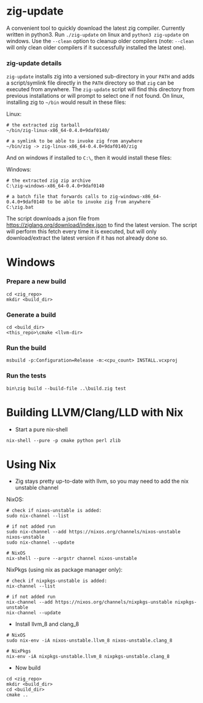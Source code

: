 # zig-update

A convenient tool to quickly download the latest zig compiler.  Currently written in python3.  Run `./zig-update` on linux and `python3 zig-update` on windows.  Use the `--clean` option to cleanup older compilers (note: `--clean` will only clean older compilers if it successfully installed the latest one).

### zig-update details

`zig-update` installs zig into a versioned sub-directory in your `PATH` and adds a script/symlink file directly in the `PATH` directory so that `zig` can be executed from anywhere.  The `zig-update` script will find this directory from previous installations or will prompt to select one if not found.  On linux, installing zig to `~/bin` would result in these files:

Linux:
```
# the extracted zig tarball
~/bin/zig-linux-x86_64-0.4.0+9daf0140/

# a symlink to be able to invoke zig from anywhere
~/bin/zig -> zig-linux-x86_64-0.4.0+9daf0140/zig
```

And on windows if installed to `C:\`, then it would install these files:

Windows:
```
# the extracted zig zip archive
C:\zig-windows-x86_64-0.4.0+9daf0140

# a batch file that forwards calls to zig-windows-x86_64-0.4.0+9daf0140 to be able to invoke zig from anywhere
C:\zig.bat
```

The script downloads a json file from https://ziglang.org/download/index.json to find the latest version.  The script will perform this fetch every time it is executed, but will only download/extract the latest version if it has not already done so.

# Windows

### Prepare a new build

```
cd <zig_repo>
mkdir <build_dir>
```

### Generate a build
```
cd <build_dir>
<this_repo>\cmake <llvm-dir>
```

### Run the build
```
msbuild -p:Configuration=Release -m:<cpu_count> INSTALL.vcxproj
```

### Run the tests
```
bin\zig build --build-file ..\build.zig test
```

# Building LLVM/Clang/LLD with Nix

* Start a pure nix-shell
```
nix-shell --pure -p cmake python perl zlib
```

# Using Nix

* Zig stays pretty up-to-date with llvm, so you may need to add the nix unstable channel

NixOS:
```
# check if nixos-unstable is added:
sudo nix-channel --list

# if not added run
sudo nix-channel --add https://nixos.org/channels/nixos-unstable nixos-unstable
sudo nix-channel --update
```

```
# NixOS
nix-shell --pure --argstr channel nixos-unstable
```


NixPkgs (using nix as package manager only):
```
# check if nixpkgs-unstable is added:
nix-channel --list

# if not added run
nix-channel --add https://nixos.org/channels/nixpkgs-unstable nixpkgs-unstable
nix-channel --update
```


* Install llvm_8 and clang_8

```
# NixOS
sudo nix-env -iA nixos-unstable.llvm_8 nixos-unstable.clang_8

# NixPkgs
nix-env -iA nixpkgs-unstable.llvm_8 nixpkgs-unstable.clang_8
```

* Now build
```
cd <zig_repo>
mkdir <build_dir>
cd <build_dir>
cmake ..
```